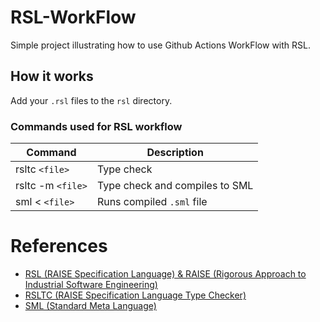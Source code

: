 # RSL-WorkFlow
Simple project illustrating how to use Github Actions WorkFlow with RSL.

## How it works
Add your ``.rsl`` files to the ``rsl`` directory.

### Commands used for RSL workflow

| Command               | Description                                                       |
|-----------------------|-------------------------------------------------------------------|
| rsltc `<file>`        | Type check                                                        |
| rsltc -m `<file>`     | Type check and compiles to SML                                    |
| sml < `<file>`        | Runs compiled `.sml` file                                         |

# References

- [RSL (RAISE Specification Language) & RAISE (Rigorous Approach to Industrial Software Engineering)](https://raisetools.github.io/)
- [RSLTC (RAISE Specification Language Type Checker)](https://github.com/raisetools/rsltc)
- [SML (Standard Meta Language)](https://smlfamily.github.io/)
